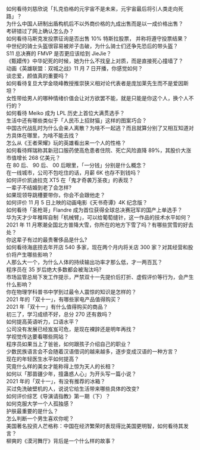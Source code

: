 如何看待刘慈欣说「扎克伯格的元宇宙不是未来，元宇宙最后将引人类走向死路」？  
为什么中国人研制出盾构机后不以外商价格的九成出售而是以一成价格出售？  
考研错过了网上确认怎么办？  
如何看待马斯克发投票征询是否出售 10% 特斯拉股票， 并称将遵守投票结果？  
中世纪的骑士头盔很容易被斧子击破，为什么骑士们还争先恐后的带头盔？  
S11 总决赛的 FMVP 是否更应该给到 JieJie？  
《甄嬛传》中华妃死的时候，她为什么不找皇上对质，而是直接死心撞墙了？  
动画《英雄联盟：双城之战》11 月 7 日开播，你感觉如何？  
谈恋爱，颜值真的重要吗？  
如何看待复旦大学金晓峰教授推崇狭义相对论代表者是庞加莱先生而不是爱因斯坦？  
女性带给男人的哪种情绪价值会让对方欲罢不能，就是只能是你这个人，换个人不行的？  
如何看待 Meiko 成为 LPL 历史上首位大满贯选手？  
生活中还有哪些类似于「人民币上招财猫」这样的图案巧合？  
中国古代战乱时为什么会亲人离散？为啥不一起逃？而且就算分别了又相互知道对方具体在哪里，为啥不能去找？  
怎么从《王者荣耀》玩的英雄看出来一个人的性格？  
如何看待辉瑞称其新冠口服药使高危患者住院、死亡风险直降 89%，其股价大涨市值增长 268 亿美元？  
在 80  后、 90 后、 00 后眼里，「一分钱」分别是什么概念？  
在一线城市，公司不包吃住的话，月薪 6K 也存不到钱吗？  
如何评价凯迪拉克 XT5 在「鬼才奇袭万圣夜」的表现？  
一辈子不结婚到老了会怎样?  
如果现领导跳槽要带你，你会不会跟他走？  
如何评价 11 月 5 日上映的动画电影《天书奇谭》4K 纪念版？  
如何看待「圣枪哥」Flandre 成为首位获得全球总决赛冠军的国产上单选手？  
华为天才少年稚晖自制「机械臂」，可以给葡萄缝针，这一作品的技术水平如何？  
2021 年 11 月寒潮全国北方普降大雪，你所在的地方下雪了吗？有哪些赏雪的好去处？  
你这辈子有过的最贵奢侈品是什么?  
如何看待海底捞去年开店 540 多家，现在两个月内将关店 300 家？对其经营和股价将产生哪些影响？  
人那么大一个，为什么人体的持续输出功率才那么低，才一两百瓦？  
程序员在 35 岁后绝大多数都会被淘汰吗?  
市场监管总局下发工作提示，严禁双十一先提价后打折、虚假评价等行为，会产生什么影响？  
你在物理学科普书中学到过最令人震惊的知识是怎样的？  
2021 年的「双十一」，有哪些家电产品值得购买？  
2021 年「双十一」有什么值得购买的商品？  
初三了，学习成绩不好，总分 270 还有救吗？  
如何提高英语听力，口语水平？  
公司没有发展已经岌岌可危，是现在裸辞还是明年再找？  
学视觉传达要看哪些网站？  
程序员如果当上了爸爸，如何跟孩子介绍自己的职业？  
少数民族语言会不会随着汉语借词的越来越多，逐步变成汉语的一种方言？  
现在的年轻医生水平如何提高？  
究竟什么样的美女才能称得上惊为天人的长相？  
如何以「那苗疆少年，擅蛊惑人心」为开头写一篇小说？  
2021 年的「双十一」，有没有推荐的冰箱？  
买过免洗破壁机的人，说说它给生活带来哪些具体的改变?  
如何评价综艺《导演请指教》第一期（下）？  
如何克服大学一个人孤独感？  
护肤最重要的是什么？  
怎么判断一个男生喜欢你呢？  
美国著名投资人芒格称：中国在经济繁荣时表现得比美国更明智，如何看待其发言？  
柳爽的《漠河舞厅》背后是一个什么样的故事？  
